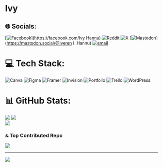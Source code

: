 # Ivy



## 🌐 Socials:
[![Facebook](https://img.shields.io/badge/Facebook-%231877F2.svg?logo=Facebook&logoColor=white)](https://facebook.com/Ivy Hannu) [![Reddit](https://img.shields.io/badge/Reddit-%23FF4500.svg?logo=Reddit&logoColor=white)](https://reddit.com/user/u/tuella28) [![X](https://img.shields.io/badge/X-black.svg?logo=X&logoColor=white)](https://x.com/@ihannu28) [![Mastodon](https://img.shields.io/badge/-MASTODON-%232B90D9?logo=mastodon&logoColor=white)](https://mastodon.social/@Iveren I. Hannu) [![email](https://img.shields.io/badge/Email-D14836?logo=gmail&logoColor=white)](mailto:ivy.hannu@gmail.com) 

# 💻 Tech Stack:
![Canva](https://img.shields.io/badge/Canva-%2300C4CC.svg?style=for-the-badge&logo=Canva&logoColor=white) ![Figma](https://img.shields.io/badge/figma-%23F24E1E.svg?style=for-the-badge&logo=figma&logoColor=white) ![Framer](https://img.shields.io/badge/Framer-black?style=for-the-badge&logo=framer&logoColor=blue) ![Invision](https://img.shields.io/badge/invision-FF3366?style=for-the-badge&logo=invision&logoColor=white) ![Portfolio](https://img.shields.io/badge/Portfolio-%23000000.svg?style=for-the-badge&logo=firefox&logoColor=#FF7139) ![Trello](https://img.shields.io/badge/Trello-%23026AA7.svg?style=for-the-badge&logo=Trello&logoColor=white) ![WordPress](https://img.shields.io/badge/WordPress-%23117AC9.svg?style=for-the-badge&logo=WordPress&logoColor=white)
# 📊 GitHub Stats:
![](https://github-readme-stats.vercel.app/api?username=IvyHannu&theme=midnight-purple&hide_border=false&include_all_commits=true&count_private=false)
![](https://nirzak-streak-stats.vercel.app/?user=IvyHannu&theme=midnight-purple&hide_border=false)<br/>
![](https://github-readme-stats.vercel.app/api/top-langs/?username=IvyHannu&theme=midnight-purple&hide_border=false&include_all_commits=true&count_private=false&layout=compact)

### 🔝 Top Contributed Repo
![](https://github-contributor-stats.vercel.app/api?username=IvyHannu&limit=5&theme=midnight-purple&combine_all_yearly_contributions=true)

---
[![](https://visitcount.itsvg.in/api?id=IvyHannu&icon=0&color=9)](https://visitcount.itsvg.in)

<!-- Proudly created with GPRM ( https://gprm.itsvg.in ) -->
